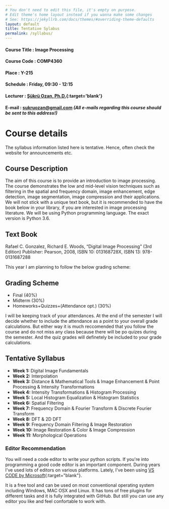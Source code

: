 ```yaml
---
# You don't need to edit this file, it's empty on purpose.
# Edit theme's home layout instead if you wanna make some changes
# See: https://jekyllrb.com/docs/themes/#overriding-theme-defaults
layout: default
title: Tentative Sylabus
permalink: /syllabus/
---
```

#### Course Title : Image Processing
#### Course Code : COMP4360
#### Place : Y-215
#### Schedule : Friday, 09:30 - 12:15
#### Lecturer : [Şükrü Ozan, Ph.D.](http://sukruozan.com){:target='blank'}
#### E-mail : [sukruozan@gmail.com](mailto:sukruozan@gmail.com) _(All e-mails regarding this course should be sent to this address!)_

# Course details

The syllabus information listed here is tentative. Hence, often check the website for announcements etc. 

## Course Description

The aim of this course is to provide an introduction to image processing. The course demonstrates the low and mid-level vision techniques such as filtering in the spatial and frequency domain, image enhancement, edge detection, image segmentation, image compression and their applications. We will not stick with a unique text book, but it is recommended to have the book below in your library,  if you are interested in image processing literature. We will be using Python programming language. The exact version is Python 3.6. 

## Text Book
Rafael C. Gonzalez, Richard E. Woods, “Digital Image Processing” (3rd Edition) Publisher: Pearson, 2008, ISBN 10: 013168728X, ISBN 13: 978-0131687288

This year I am planning to follow the below grading scheme:

## Grading Scheme
- Final (40%)
- Midterm (30%)
- Homeworks+Quizzes+(Attendance opt.) (30%)

I will be keeping track of your attendances. At the end of the semester I will decide whether to include the attendance as a point to your overall grade calculations. But either way it is much reccomended that you follow the course and do not miss any class because there will be po quizes during the semester. And the quiz grades will definetely be included to your grade calculations.

## Tentative Syllabus

 - **Week 1:**   Digital Image Fundamentals
 - **Week 2:**   Interpolation
 - **Week 3:**   Distance & Mathematical Tools & Image Enhancement & Point Processing & Intensity Transformations
 - **Week 4:**   Intensity Transformations & Histogram Processing
 - **Week 5:**   Local Histogram Equalization & Histogram Statistics
 - **Week 6:**   Spatial Filtering
 - **Week 7:**   Frequency Domain & Fourier Transform & Discrete Fourier Transform
 - **Week 8:**   DFT &  2D DFT
 - **Week 9:**   Frequency Domain Filtering & Image Restoration
 - **Week 10:**  Image Restoration & Color & Image Compression
 - **Week 11:**  Morphological Operations

### **Editor Recommendation**

You will need a code editor to write your python scripts. If you're into programming a good code editor is an important component. During years I've used lots of editors on various platforms. Lately, I've been using [VS CODE by Microsoft](https://code.visualstudio.com){:target="blank"}. 

It is a free tool and can be used on most conventional operating system including Windows, MAC OSX and Linux. It has tons of free plugins for different tasks and it is fully integrated with GitHub. But still you can use any editor you like and feel confortable to work with.
